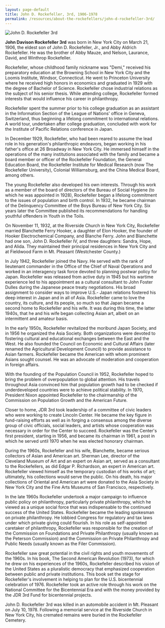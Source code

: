 ```yaml
---
layout: page-default
title: John D. Rockefeller, 3rd, 1906-1978
permalink: /resources/about-the-rockefellers/john-d-rockefeller-3rd/
---
```

<div class="bio-page-image"><img alt="John D. Rockefeller 3rd" src="{{site.baseurl}}/assets/img/07_johndrockefeller3rd.png"/></div>

**John Davison Rockefeller 3rd** was born in New York City on March 21, 1906, the eldest son of John D. Rockefeller, Jr., and Abby Aldrich Rockefeller. He was the brother of Abby Mauze, and Nelson, Laurance, David, and Winthrop Rockefeller.  

Rockefeller, whose childhood family nickname was "Demi," received his preparatory education at the Browning School in New York City and the Loomis Institute, Windsor, Connecticut. He went to Princeton University where he received high honors in economics and graduated in 1929 with the degree of Bachelor of Science. Rockefeller chose industrial relations as the subject of his senior thesis. While attending college, Rockefeller formed interests that would influence his career in philanthropy.  

Rockefeller spent the summer prior to his college graduation as an assistant in the Information Section of the League of Nations' office in Geneva, Switzerland, thus beginning a lifelong commitment to international relations. A world tour, undertaken after college graduation, concluded with work for the Institute of Pacific Relations conference in Japan.  

In December 1929, Rockefeller, who had been reared to assume the lead role in his generation's philanthropic endeavors, began working in his father's office at 26 Broadway in New York City. He immersed himself in the operations of the many institutions associated with the family and became a board member or officer of the Rockefeller Foundation, the General Education Board, the Rockefeller Institute for Medical Research (now The Rockefeller University), Colonial Williamsburg, and the China Medical Board, among others.  

The young Rockefeller also developed his own interests. Through his work as a member of the board of directors of the Bureau of Social Hygiene (to which he was appointed in 1928), Rockefeller began a lifelong commitment to the issues of population and birth control. In 1932, he became chairman of the Delinquency Committee of the Boys Bureau of New York City. Six years later the Committee published its recommendations for handling youthful offenders in Youth in the Toils.  

On November 11, 1932, at the Riverside Church in New York City, Rockefeller married Blanchette Ferry Hooker, a daughter of Elon Hooker, the founder of Hooker Electrochemical Company, and Blanche Ferry. John and Blanchette had one son, John D. Rockefeller IV, and three daughters: Sandra, Hope, and Alida. They maintained their principal residences in New York City and at Fieldwood Farm in Mt. Pleasant (Westchester County.)  

In July 1942, Rockefeller joined the Navy. He served with the rank of lieutenant commander in the Office of the Chief of Naval Operations and worked in an interagency task force devoted to planning postwar policy for Japan. Rockefeller was released from active duty in 1945 but his wartime experience led to his appointment as a cultural consultant to John Foster Dulles during the Japanese peace treaty negotiations. His broad assignment to consider ways to improve U.S.- Japan relations fostered his deep interest in Japan and in all of Asia. Rockefeller came to love the country, its culture, and its people, so much so that Japan became a second home to Rockefeller and his wife. It was during this time, the latter 1940s, that he and his wife began collecting Asian art, albeit on an intermittent and amateur basis.  

In the early 1950s, Rockefeller revitalized the moribund Japan Society, and in 1956 he organized the Asia Society. Both organizations were devoted to fostering cultural and educational exchanges between the East and the West. He also founded the Council on Economic and Cultural Affairs (later renamed the Agricultural Development Council) to provide assistance to Asian farmers. Rockefeller became the American with whom prominent Asians sought counsel. He was an advocate of moderation and cooperation in foreign affairs.  

With the founding of the Population Council in 1952, Rockefeller hoped to bring the problem of overpopulation to global attention. His travels throughout Asia convinced him that population growth had to be checked if underdeveloped countries were to achieve political stability. In 1970, President Nixon appointed Rockefeller to the chairmanship of the Commission on Population Growth and the American Future.  

Closer to home, JDR 3rd took leadership of a committee of civic leaders who were working to create Lincoln Center. He became the key figure in fund-raising efforts as well as in forging a consensus among the diverse group of civic officials, social leaders, and artists whose cooperation was necessary in order for the Center to succeed. Rockefeller was the Center's first president, starting in 1956, and became its chairman in 1961, a post in which he served until 1970 when he was elected honorary chairman.  

During the 1960s, Rockefeller and his wife, Blanchette, became serious collectors of Asian and American art. Sherman Lee, director of the Cleveland Museum of Art and an expert on Asian art, served as a consultant to the Rockefellers, as did Edgar P. Richardson, an expert in American art. Rockefeller viewed himself as the temporary custodian of his works of art; ultimately, his collections would serve the public. On his death, his major collections of Oriental and American art were donated to the Asia Society in New York City and the Fine Arts Museums of San Francisco, respectively.  

In the late 1960s Rockefeller undertook a major campaign to influence public policy on philanthropy, particularly private philanthropy, which he viewed as a unique social force that was indispensable to the continued success of the United States. Rockefeller became the leading spokesman on private philanthropy. He lobbied Congress for regulatory and tax laws under which private giving could flourish. In his role as self-appointed caretaker of philanthropy, Rockefeller was responsible for the creation of the Commission on Foundations and Private Philanthropy (usually known as the Peterson Commission) and the Commission on Private Philanthropy and Public Needs (usually known as the Filer Commission).  

Rockefeller saw great potential in the civil rights and youth movements of the 1960s. In his book, The Second American Revolution (1973), for which he drew on his experiences of the 1960s, Rockefeller described his vision of the United States as a pluralistic democracy that emphasized cooperation between public and private institutions. This book set the stage for Rockefeller's involvement in helping to plan for the U.S. bicentennial celebration of 1976\. Rockefeller took an active role through his work on the National Committee for the Bicentennial Era and with the money provided by the JDR 3rd Fund for bicentennial projects.  

John D. Rockefeller 3rd was killed in an automobile accident in Mt. Pleasant on July 10, 1978\. Following a memorial service at the Riverside Church in New York City, his cremated remains were buried in the Rockefeller Cemetery.  
